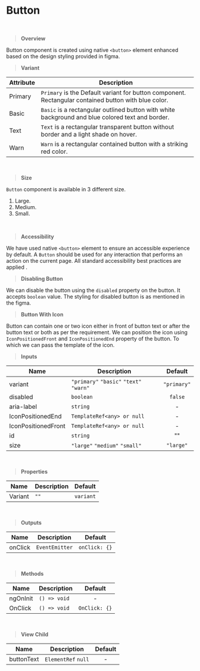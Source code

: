 # Button 
 <br />

> **Overview**

 Button component is created using native `<button>` element enhanced based on the design styling provided in figma. 
 <br />
 
> **Variant**
 
 | Attribute | Description|
 | --------- | ---------- |
 | Primary   | `Primary` is the Default variant for button component. Rectangular contained button with blue color. |
 | Basic     | `Basic` is a rectangular outlined button with white background and blue colored text and border. |
 | Text      | `Text` is a rectangular transparent button without border and a light shade on hover. |
 | Warn      | `Warn` is a rectangular contained button with a striking red color. |
 <br />
 
 > **Size**
 
 `Button` component is available in 3 different size.
 
 1. Large.
 2. Medium.
 3. Small.
 <br />
 
 > **Accessibility**
 
 We have used native `<button>` element to ensure an accessible experience by default. A `Button` should be used for any interaction that performs an action on the current page. All standard accessibility best practices are applied .
<br />
 
 > **Disabling Button**
 
 We can disable the button using the `disabled` property on the button. It accepts `boolean` value. The styling for disabled button is as mentioned in the figma.
 <br />
 
 > **Button With Icon**
 
 Button can contain one or two icon either in front of button text or after the button text or both as per the requirement. We can position the icon using `IconPositionedFront` and `IconPositionedEnd` property of the button. To which we can pass the template of the icon.
 <br />
 
> **Inputs**

| Name | Description| Default|
| ---- | ---------- | :----: |
| variant | `"primary"` `"basic"` `"text"` `"warn"` | `"primary"`|
| disabled | `boolean` | `false` |
| aria-label | `string` |     -    |
| IconPositionedEnd | `TemplateRef<any> or null` |  -  |
| IconPositionedFront | `TemplateRef<any> or null` |  -  |
| id | `string` | "" |
| size | `"large"` `"medium"` `"small"` | `"large"` |
<br />

> **Properties**

| Name | Description| Default|
| ---- | ---------- | :----: |
| Variant | `""` | `variant` |
<br />

> **Outputs**

| Name | Description| Default|
| ---- | ---------- | :----: |
| onClick | `EventEmitter` | `onClick: {}` |
<br />

> **Methods**

| Name | Description| Default|
| ---- | ---------- | :----: |
| ngOnInit | `() => void` |  -  |
| OnClick | `() => void` | `OnClick: {}` |
<br />

> **View Child**

| Name | Description| Default|
| ---- | ---------- | :----: |
| buttonText | `ElementRef` `null` | - |
<br />

